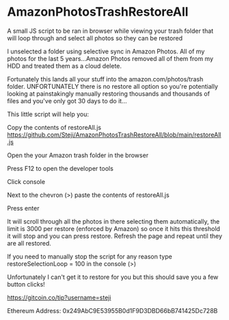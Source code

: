 # AmazonPhotosTrashRestoreAll
A small JS script to be ran in browser while viewing your trash folder that will loop through and select all photos so they can be restored

I unselected a folder using selective sync in Amazon Photos. All of my photos for the last 5 years...Amazon Photos removed all of them from my HDD and treated them as a cloud delete.

Fortunately this lands all your stuff into the amazon.com/photos/trash folder. UNFORTUNATELY there is no restore all option so you're potentially looking at painstakingly manually restoring thousands and thousands of files and you've only got 30 days to do it...

This little script will help you: 

Copy the contents of restoreAll.js https://github.com/Steji/AmazonPhotosTrashRestoreAll/blob/main/restoreAll.js

Open the your Amazon trash folder in the browser

Press F12 to open the developer tools

Click console

Next to the chevron (>) paste the contents of restoreAll.js

Press enter

It will scroll through all the photos in there selecting them automatically, the limit is 3000 per restore (enforced by Amazon) so once it hits this threshold it will stop and you can press restore. Refresh the page and repeat until they are all restored.

If you need to manually stop the script for any reason type restoreSelectionLoop = 100 in the console (>)

Unfortunately I can't get it to restore for you but this should save you a few button clicks!

https://gitcoin.co/tip?username=steji

Ethereum Address: 0x249AbC9E53955B0d1F9D3DBD66bB741425Dc728B

